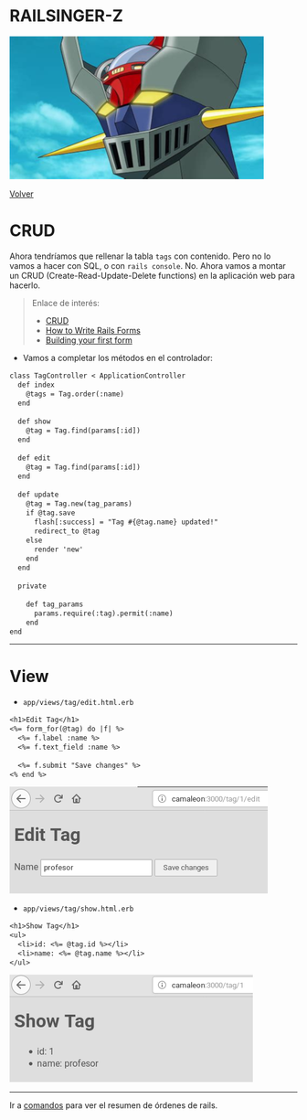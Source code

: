 
# RAILSINGER-Z

![](images/cabeza.png)

[Volver](README.md)

# CRUD

Ahora tendríamos que rellenar la tabla `tags` con contenido. Pero no lo vamos a hacer con SQL, o con `rails console`. No. Ahora vamos a montar un CRUD (Create-Read-Update-Delete functions) en la aplicación web para hacerlo.

> Enlace de interés:
> * [CRUD](https://www.railstutorial.org/book/updating_and_deleting_users)
> * [How to Write Rails Forms](https://launchacademy.com/codecabulary/learn-rails/writing-forms)
> * [Building your first form](http://simple-form-bootstrap.plataformatec.com.br/documentation)

* Vamos a completar los métodos en el controlador:

```
class TagController < ApplicationController
  def index
    @tags = Tag.order(:name)
  end

  def show
    @tag = Tag.find(params[:id])
  end

  def edit
    @tag = Tag.find(params[:id])
  end

  def update
    @tag = Tag.new(tag_params)
    if @tag.save
      flash[:success] = "Tag #{@tag.name} updated!"
      redirect_to @tag
    else
      render 'new'
    end
  end

  private

    def tag_params
      params.require(:tag).permit(:name)
    end
end
```

---

# View

* `app/views/tag/edit.html.erb`

```
<h1>Edit Tag</h1>
<%= form_for(@tag) do |f| %>
  <%= f.label :name %>
  <%= f.text_field :name %>

  <%= f.submit "Save changes" %>
<% end %>
```

![](images/09-edit-tag.png)

* `app/views/tag/show.html.erb`

```
<h1>Show Tag</h1>
<ul>
  <li>id: <%= @tag.id %></li>
  <li>name: <%= @tag.name %></li>
</ul>
```

![](images/09-show-tag.png)

---

Ir a [comandos](99-commands.md) para ver el resumen de órdenes de rails.
